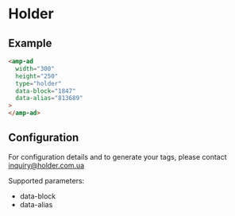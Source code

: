<!---
Copyright 2015 The AMP HTML Authors. All Rights Reserved.

Licensed under the Apache License, Version 2.0 (the "License");
you may not use this file except in compliance with the License.
You may obtain a copy of the License at

      http://www.apache.org/licenses/LICENSE-2.0

Unless required by applicable law or agreed to in writing, software
distributed under the License is distributed on an "AS-IS" BASIS,
WITHOUT WARRANTIES OR CONDITIONS OF ANY KIND, either express or implied.
See the License for the specific language governing permissions and
limitations under the License.
-->

# Holder

## Example

```html
<amp-ad 
  width="300"
  height="250"
  type="holder"
  data-block="1847"
  data-alias="813689"
>
</amp-ad>
```

## Configuration

For configuration details and to generate your tags, please contact inquiry@holder.com.ua

Supported parameters:

- data-block
- data-alias
